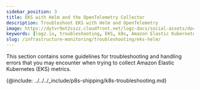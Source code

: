 ```yaml
---
sidebar_position: 3
title: EKS with Helm and the OpenTelemetry Collector
description: Troubleshoot EKS with Helm and OpenTelemetry
image: https://dytvr9ot2sszz.cloudfront.net/logz-docs/social-assets/docs-social.jpg
keywords: [logz.io, troubleshooting, EKS, k8s, Amazon Elastic Kubernetes, opentelemetry, helm, helm chart]
slug: /infrastructure-monitoring/troubleshooting/eks-helm/
---
```


This section contains some guidelines for troubleshooting and handling errors that you may encounter when trying to collect Amazon Elastic Kubernetes (EKS) metrics. 

{@include: ../../../_include/p8s-shipping/k8s-troubleshooting.md}
